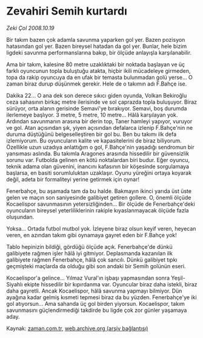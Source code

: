 # Zevahiri Semih kurtardı

*Zeki Çol 2008.10.19*

<tr><td class="metin" colspan="2" style="padding-top: 20px; padding-left: 5px; padding-right: 10px;">Bir takım bazen çok adamla savunma yaparken gol yer. Bazen pozisyon hatasından gol yer. Bazen bireysel hatadan da gol yer. Bunlar, hele bizim ligdeki savunma performanslarına bakıp, bir ölçüde anlayışla karşılanabilir.</td></tr><tr><td class="metin" colspan="2" style="padding-top: 20px; padding-left: 5px; padding-right: 10px;"><p> Ama bir takım, kalesine 80 metre uzaklıktaki bir noktada başlayan ve üç farklı oyuncunun topla buluştuğu atakta, hiçbir ikili mücadeleye girmeden, topa da rakip oyuncuya da en ufak bir temasta bulunmadan golü yerse... O zaman biraz durup düşünmek gerekir. Hele de o takımın adı F.Bahçe ise. 
<p> Dakika 22... O ana dek son derece sıkıcı giden oyunda, Volkan Bekiroğlu ceza sahasının birkaç metre ilerisinde ve sol çaprazda topla buluşuyor. Biraz sürüyor, orta alanın gerisinde Semavi'ye bırakıyor. Semavi, boş durumda ilerlemeye başlıyor. 3 metre, 5 metre, 10 metre... Hâlâ karşılayan yok. Ardından savunmanın arasına bir derin top, Taner hamleyi yapıyor, vuruyor ve gol. Atan açısından şık, yiyen açısından defalarca izlenip F.Bahçe'nin ne duruma düştüğünü belgeselleştiren bir gol bu. Ben bu takımı ilk defa izlemiyorum. Bu oyuncuların kalite ve kapasitelerini de biraz biliyorum. Özellikle uzun uzadıya anlattığım o gol, F.Bahçe'nin yaşadığı sendromun bir yansıması aslında. Bu takımla Aragones arasında hissedilir bir güvensizlik sorunu var. Futbolda gelinen en kötü noktalardan biri budur. Eğer oyuncu, teknik adama olan güvenini, inancını kafasının bir köşesinde sorgulamaya başlarsa, en basiti sorumluluktan uzaklaşır. Oyunu yüreğini ortaya koyarak değil, adeta bir formaliteyi yerine getirmek için oynar! 
<p> Fenerbahçe, bu aşamada tam da bu halde. Bakmayın ikinci yarıda üst üste gelen ve maçın son saniyesinde galibiyet getiren gollere. O, önemli ölçüde Kocaelispor savunmasının yetersizliğinden... Bir ölçüde de Fenerbahçe'deki oyuncuların bireysel yeterliliklerinin rakiple kıyaslanmayacak ölçüde fazla oluşundan.
<p>Yoksa... Ortada futbol mutbol yok. İzleyene biraz olsun keyif veren, heyecan veren, en azından takım gibi oynamaya gayret eden bir F.Bahçe yok! 
<p> Tablo hepinizin bildiği, gördüğü ölçüde açık. Fenerbahçe'de dünkü galibiyete rağmen işler hâlâ iyi gitmiyor. Deplasmanda kazanılan ilk galibiyete rağmen Fenerbahçe, hâlâ çok sancılı. Dünkü galibiyet tıpkı geçmişteki maçlarda da olduğu gibi son andaki bir Semih golünün eseri. 
<p> Kocaelispor'a gelince... Yılmaz Vural'ın işbaşı yapmasından sonra Yeşil-Siyahlı ekipte hissedilir bir kıpırdanma var. Oyuncular biraz daha istekli, biraz daha gayretli. Ancak Kocaelispor, hâlâ savunma yapmayı bilmiyor. Dün ayağına kadar gelmiş kısmeti tepmesi biraz da bu yüzden. Fenerbahçe'ye iki gol atıyorsun... Ama sahanda üç gol birden yiyorsun. Kocaelispor, takım savunmasını güçlendirmediği takdirde bu ligde çok zor günler yaşamaya aday.<br/></p></p></p></p></p></p></td></tr>

Kaynak: [zaman.com.tr](http://zaman.com.tr/yazar.do?yazino=751002), [web.archive.org (arşiv bağlantısı)](http://web.archive.org/web/20081019152632/http://www.zaman.com.tr:80/yazar.do?yazino=751002)
